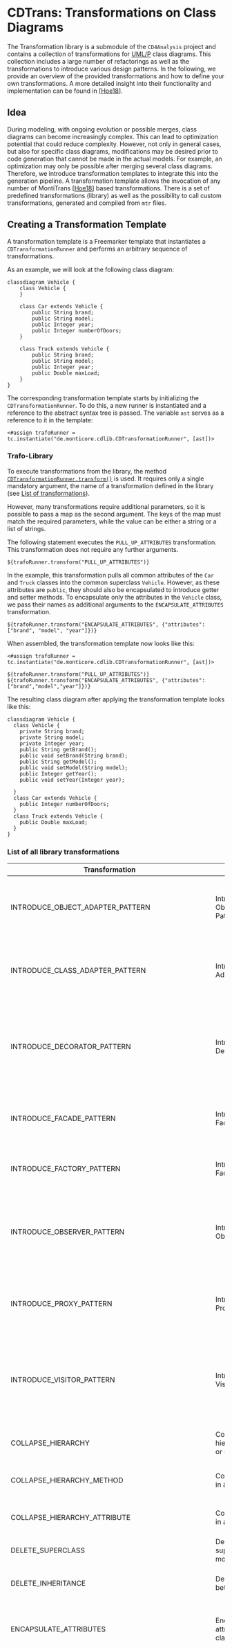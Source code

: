 <!-- (c) https://github.com/MontiCore/monticore -->

<!-- Alpha-version: This is intended to become a MontiCore stable explanation. -->

<!-- Relevant Publications -->
[UML/P]: https://mbse.se-rwth.de/
[Hoe18]: https://www.se-rwth.de/phdtheses/Diss-Hoelldobler-MontiTrans-Agile-modellgetriebene-Entwicklung-von-und-mit-domaenenspezifischen-kompositionalen-Transformationssprachen.pdf

<!-- Other Links -->
[README]: ../README.md/#step-10-transformation-of-models

# CDTrans: Transformations on Class Diagrams

The Transformation library is a submodule of the `CD4Analysis` project and
contains a collection of transformations for [UML/P] class diagrams.
This collection includes a large number of refactorings as well as the
transformations to introduce various design patterns. In the following, we provide an overview
of the provided transformations and how to define your own transformations.
A more detailed insight into their functionality and implementation can be found in [[Hoe18]].

## Idea
During modeling, with ongoing evolution or possible merges, class diagrams can become increasingly complex. 
This can lead to optimization potential that could reduce complexity.
However, not only in general cases, but also for specific class diagrams, modifications may be desired prior to code generation that cannot be made in the actual models. 
For example, an optimization may only be possible after merging several class diagrams. 
Therefore, we introduce transformation templates to integrate this into the generation pipeline.
A transformation template allows the invocation of any number of MontiTrans [[Hoe18]] based transformations.
There is a set of predefined transformations (library) as well as the possibility to call custom transformations, generated and compiled from `mtr` files.

## Creating a Transformation Template
A transformation template is a Freemarker template that instantiates a `CDTransformationRunner` and performs an arbitrary sequence of transformations.

As an example, we will look at the following class diagram:
```
classdiagram Vehicle {
	class Vehicle {
	}
	
	class Car extends Vehicle {
		public String brand;
		public String model;
		public Integer year;
		public Integer numberOfDoors;
	}
	
	class Truck extends Vehicle {
		public String brand;
		public String model;
		public Integer year;
		public Double maxLoad;
	}
}
```

The corresponding transformation template starts by initializing the `CDTransformationRunner`.
To do this, a new runner is instantiated and a reference to the abstract syntax tree is passed.
The variable `ast` serves as a reference to it in the template:
```injectedfreemarker
<#assign trafoRunner = tc.instantiate("de.monticore.cdlib.CDTransformationRunner", [ast])>
```

### Trafo-Library
To execute transformations from the library, the method [`CDTransformationRunner.transform()`](src/main/java/en/monticore/cdlib/CDTransformationRunner.java) is used.
It requires only a single mandatory argument, the name of a transformation defined in the library (see [List of transformations](#list-of-all-library-transformations)).

However, many transformations require additional parameters, so it is possible to pass a map as the second argument.
The keys of the map must match the required parameters, while the value can be either a string or a list of strings.

The following statement executes the `PULL_UP_ATTRIBUTES` transformation. This transformation does not require any further arguments.
```injectedfreemarker
${trafoRunner.transform("PULL_UP_ATTRIBUTES")}
```

In the example, this transformation pulls all common attributes of the `Car` and `Truck` classes into the common superclass `Vehicle`.
However, as these attributes are `public`, they should also be encapsulated to introduce getter and setter methods.
To encapsulate only the attributes in the `Vehicle` class, we pass their names as additional arguments to the `ENCAPSULATE_ATTRIBUTES` transformation.
```injectedfreemarker
${trafoRunner.transform("ENCAPSULATE_ATTRIBUTES", {"attributes":["brand", "model", "year"]})}
```

When assembled, the transformation template now looks like this:
```injectedfreemarker
<#assign trafoRunner = tc.instantiate("de.monticore.cdlib.CDTransformationRunner", [ast])>

${trafoRunner.transform("PULL_UP_ATTRIBUTES")}
${trafoRunner.transform("ENCAPSULATE_ATTRIBUTES", {"attributes":["brand","model","year"]})}
```

The resulting class diagram after applying the transformation template looks like this:
```injectedfreemarker
classdiagram Vehicle { 
  class Vehicle { 
    private String brand;
    private String model;
    private Integer year;
    public String getBrand();
    public void setBrand(String brand);
    public String getModel();
    public void setModel(String model);
    public Integer getYear();
    public void setYear(Integer year);

  } 
  class Car extends Vehicle { 
    public Integer numberOfDoors;
  } 
  class Truck extends Vehicle { 
    public Double maxLoad;
  } 
} 
```


### List of all library transformations

| Transformation                                | Description                                                           | Parameters                                                                                                                                                                                                              |
|-----------------------------------------------|-----------------------------------------------------------------------|-------------------------------------------------------------------------------------------------------------------------------------------------------------------------------------------------------------------------|
| INTRODUCE_OBJECT_ADAPTER_PATTERN              | Introduces the Object Adapter Pattern.                                | - `adapteeName`: Name of the adaptee. <br> - `targetName`: Target name. <br> - `method`: (optional) Method, if available.                                                                                               |
| INTRODUCE_CLASS_ADAPTER_PATTERN               | Introduces the Class Adapter Pattern.                                 | - `adapteeName`: Name of the adaptee. <br> - `targetName`: Target name. <br> - `method`: (optional) Method, if available.                                                                                               |
| INTRODUCE_DECORATOR_PATTERN                   | Introduces the Decorator Pattern.                                     | - `concreteComponent`: The concrete component name.<br>- `componentName`: Name of the decorator component.<br>- `method`: Method to be decorated.                                                                       | 
| INTRODUCE_FACADE_PATTERN                      | Introduces the Facade Pattern.                                        | - `facadeClasses`: List of facade classes.<br>- `facadeClassName`: (optional) Name of the facade class.                                                                                                                 |
| INTRODUCE_FACTORY_PATTERN                     | Introduces the Factory Pattern.                                       | - `subclasses`: List of subclasses.<br>- `className`: Name of the class to be created.                                                                                                                                  | 
| INTRODUCE_OBSERVER_PATTERN                    | Introduces the Observer Pattern.                                      | - `subjectName`: Name of the subject in observer pattern.<br>- `observerName`: Name of observer.<br>- `observableName`: Name of observable object.                                                                      | 
| INTRODUCE_PROXY_PATTERN                       | Introduces the Proxy Pattern.                                         | - `className`: Name of class being proxied.<br>- `methods`: (optional) List of methods to be proxied.                                                                                                                   | 
| INTRODUCE_VISITOR_PATTERN                     | Introduces the Visitor Pattern.                                       | - `className`: Name of the class a visitor should be introduced for.<br>- `replacedMethods`: List of methods to be replaced.<br>- `visitors`: (optional) List of visitors.                                              | 
| COLLAPSE_HIERARCHY                            | Collapses a hierarchy in a class or structure                         | - `className`: The name of class whose hierarchy is to be collapsed.                                                                                                                                                    | 
| COLLAPSE_HIERARCHY_METHOD                     | Collapses a method in a hierarchy                                     | - `className`: The name of class whose methods are to be collapsed.                                                                                                                                                     | 
| COLLAPSE_HIERARCHY_ATTRIBUTE                  | Collapses attributes in a hierarchy                                   | - `className`: The name of class whose attributes are to be collapsed.                                                                                                                                                  | 
| DELETE_SUPERCLASS                             | Deletes a superclass from model                                       | - `className`: The name of superclass to delete.                                                                                                                                                                        | 
| DELETE_INHERITANCE                            | Deletes inheritance between classes                                   | - `className`: The name of class from which inheritance is deleted.                                                                                                                                                     |  
| ENCAPSULATE_ATTRIBUTES                        | Encapsulates attributes within a class                                | -&nbsp;`attributes`:(optional) List of attributes to encapsulate; if not provided, all will be encapsulated.                                                                                                            |
| EXTRACT_CLASS                                 | Extracts a new class from existing elements                           | - `oldClass`: The name of the old class to be extracted. <br> - `newClass`: The name of the new class to be created. <br> - `attributes`: List of attributes to extract. <br> - `methods`: List of methods to extract.  |
| EXTRACT_INTERFACE                             | Extracts an interface from existing elements                          | - `interfaceName`: The name of the interface to be extracted. <br> - `subclasses`: List of subclasses that implement this interface.                                                                                    |
| EXTRACT_ALL_INTERMEDIATE_CLASSES              | Extracts all intermediate classes from existing elements              |                                                                                                                                                                                                                         |
| EXTRACT_INTERMEDIATE_CLASS                    | Extracts an intermediate class based on specified parameters          | - `newSuperclassName`: New superclass name for extraction.<br>- `subclasses`: List containing subclasses related to this extraction process; extracts them accordingly.                                                 |
| EXTRACT_ALL_INTERMEDIATE_CLASSES_ATTRIBUTE    | Extracts all intermediate classes with specific attributes            | - `className` (optional): If provided, it will filter based on this classname; otherwise, it extracts without filtering.                                                                                                |
| EXTRACT_ALL_INTERMEDIATE_CLASSES_METHOD       | Extracts all intermediate classes with specific methods               | - `className` (optional): If provided, it will filter based on this classname; otherwise, it extracts without filtering.                                                                                                |
| EXTRACT_SUPER_CLASS                           | Extracts superclasses from existing structures                        |                                                                                                                                                                                                                         |
| EXTRACT_SUPER_CLASS_ATTRIBUTE                 | Extracts superclass attributes                                        |                                                                                                                                                                                                                         |
| EXTRACT_SUPER_CLASS_METHOD                    | Extracts superclass methods                                           |                                                                                                                                                                                                                         |
| EXTRACT_SUPER_CLASS_WITH_NAME                 | Extracts a superclass by given name                                   | - `className`: Specifies which superclass should be extracted based on its classname.                                                                                                                                   |
| EXTRACT_SUPER_CLASS_ATTRIBUTE_WITH_NAME       | Extracts superclass attributes by given name                          | - `className`: Specifies which attribute should be extracted based on its classname.                                                                                                                                    |
| EXTRACT_SUPER_CLASS_METHOD_WITH_NAME          | Extracts superclass methods by given name                             | - `className`: Specifies which method should be extracted based on its classname.                                                                                                                                       |
| INLINE_CLASS                                  | Inlines a specified class into another                                | - `classToRemove`: Name of the class to be removed and inlined into another.<br>- `newClass`: Name where it gets inlined to.                                                                                            |
| MOVE_METHODS_AND_ATTRIBUTES                   | Moves methods and attributes from one class to another                | - `sourceClass`: The name of the source class from which methods and attributes are moved. <br> - `targetClass`: The name of the target class to which methods and attributes are moved.                                |
| MOVE_METHODS_AND_ATTRIBUTES_TO_NEIGHBOR_CLASS | Moves methods and attributes to a neighboring class                   | - `sourceClass`: The name of the source class. <br> - `targetClass`: The name of the neighboring target class.                                                                                                          |
| MOVE_ALL_METHODS                              | Moves all methods from one class to another                           | - `sourceClass`: The name of the source class from which all methods are moved. <br> - `targetClass`: The name of the target class to which all methods are moved.                                                      |
| MOVE_METHODS                                  | Moves specified methods from one class to another                     | - `sourceClass`: The name of the source class. <br> - `targetClass`: The name of the target class.<br>- `methodsToMove`: List of specific methods to be moved.                                                          |
| MOVE_METHODS_TO_NEIGHBOR_CLASS                | Moves specified methods to a neighboring class                        | - `sourceClass`: The name of the source class.<br>- `targetClass`: Name of neighboring target.<br>- `methodsToMove`: List of specific methods to be moved.                                                              | 
| MOVE_ALL_ATTRIBUTES                           | Moves all attributes from one class to another                        | - `sourceClass`: The name of the source class from which all attributes are moved.<br>- `targetClass`: Name of target where they will go.                                                                               | 
| MOVE_ATTRIBUTES                               | Moves specified attributes from one class to another                  | - `sourceClass`: Name of source where we move data out.<br>- `targetClass`: Name where we want our selected data moved too.<br>- `attributesToMove`: List specifying which attribute(s) need moving.                    | 
| MOVE_ATTRIBUTES_TO_NEIGHBOR_CLASS             | Moves specified attributes to a neighboring class                     | - `sourceClass`: Name of source where we move data out.<br>- `targetClass`: Neighboring destination where we want our data moved too.. <br> - &nbsp;`attributesToMove`: List specifying which attribute(s) need moving. | 
| PULL_UP                                       | Pulls up members (methods/attributes) into superclass                 |                                                                                                                                                                                                                         | 
| PULL_UP_ATTRIBUTES                            | Pulls up all attributes into superclass                               |                                                                                                                                                                                                                         | 
| PULL_UP_METHODS                               | Pulls up all methods into superclass                                  |                                                                                                                                                                                                                         | 
| PULL_UP_ASSOCIATIONS                          | Pulls up associations into superclass                                 |                                                                                                                                                                                                                         |
| PUSH_DOWN                                     | Pushes down members (methods/attributes) into subclasses              | - `superClassName`: The name of the superclass that will receive the pushed-down members.                                                                                                                               |
| PUSH_DOWN_ALL_ATTRIBUTES                      | Pushes down all attributes into subclasses                            | - `superClassName`: The name of the superclass that will receive all pushed-down attributes.                                                                                                                            |
| PUSH_DOWN_ATTRIBUTES                          | Pushes down specified attributes into subclasses                      | - `superClassName`: The name of the superclass.<br>- `subClasses` (optional): List of subclasses to push down attributes to.<br>- `attributes`: List of specific attributes to be pushed down.                          |
| PUSH_DOWN_ALL_METHODS                         | Pushes down all methods into subclasses                               | - `superClassName`: The name of the superclass that will receive all pushed-down methods.                                                                                                                               |
| PUSH_DOWN_METHODS                             | Pushes down specified methods into subclasses                         | - `superClassName`: The name of the superclass.<br>- `subClasses` (optional): List of subclasses to push down methods to.<br>- `methods`: List of specific methods to be pushed down.                                   |
| REMOVE_CLASS                                  | Removes a specified class from the model                              | - `className`: The name of the class to be removed.                                                                                                                                                                     |
| REMOVE_METHOD                                 | Removes a specified method from a class                               | - `className`: The name of the class containing the method.<br>- `methodName`: The name of the method to be removed.                                                                                                    |
| REMOVE_ATTRIBUTE                              | Removes a specified attribute from a class                            | - `className`: The name of the class containing the attribute.<br>- `methodName`: The name of the attribute to be removed.                                                                                              |
| RENAME_CLASS                                  | Renames an existing class                                             | - `oldName`: The current name of the class.<br>- `newName`: The new name for the class.                                                                                                                                 |
| RENAME_ATTRIBUTE                              | Renames an existing attribute                                         | - `oldName`: The current name of the attribute.<br>- `newName`: The new name for the attribute.                                                                                                                         |
| REPLACE_ASSOCIATION_BY_ATTRIBUTE              | Replaces an association with an attribute                             | - `className`: Name of the class where association is replaced.<br>- `classToAttribute`: Name for replacing with an attribute.                                                                                          |
| REPLACE_INHERITANCE_BY_DELEGATION             | Replaces inheritance with delegation                                  | - `superClassName`: Name of superclass in original inheritance.<br>- `subclassName`: Name of subclass being modified.                                                                                                   | 
| REPLACE_DELEGATION_BY_INHERITANCE             | Replaces delegation with direct inheritance                           | - &nbsp;`superClassName` : Name of superclass in original delegation;<br>&nbsp;-&nbsp;`subclassName` : Name of subclass being modified.                                                                                 | 
| CREATE_RIGHT_ASSOCIATION                      | Creates a right-direction association between classes                 | - &nbsp;`leftReferenceName` : Left reference's identifier;<br>&nbsp;-&nbsp;`rightReferenceName` : Right reference's identifier.                                                                                         | 
| CREATE_BI_ASSOCIATION                         | Creates bi-directional associations between classes                   | - &nbsp;`leftClass` : Identifier for left-side relationships;<br>&nbsp;-&nbsp;`rightClasses` : List containing identifiers for right-side relationships.                                                                | 
| DELETE_ALL_ASSOCIATIONS                       | Deletes all associations related to a specified class                 | - &nbsp;`className` : Identifier specifying which associations should be deleted.                                                                                                                                       | 
| CREATE_CLASS                                  | Creates a new simple named class                                      | - &nbsp;`className` : Identifier specifying what new named item should be created.                                                                                                                                      | 
| CREATE_INTERFACE                              | Creates a new interface                                               | - &nbsp;`interfaceName` : Identifier specifying what new interface should be created.                                                                                                                                   | 
| CREATE_INHERITANCE_TO_INTERFACE               | Creates inheritance linkage towards an interface                      | - &nbsp;`subclass`, specifies which subclass will inherit this newly formed interface; <b>(interface)</b>: specifies which interface it inherits from.;                                                                 |
| ADD_INHERITANCE_TO_INTERFACE                  | Creates an inheritance from a class to an interface                   | - `className`: The name of the class that will inherit from the new interface.<br>- `newInterface`: The name of the interface to be inherited.                                                                          |
| CREATE_INHERITANCE_TO_CLASS                   | Creates an inheritance relationship between a subclass and superclass | - `subclass`: The name of the subclass that will inherit.<br>- `superclass`: The name of the superclass from which it will inherit.                                                                                     |
| CHANGE_INHERITANCE_CLASS                      | Changes the inheritance relationship of a class                       | - `oldSuperclass`: The current superclass that needs to be changed.<br>- `newSuperclass`: The new superclass to be assigned.                                                                                            |




### Custom Transformations
While the transformation library already contains a variety of general-purpose transformations for refactoring and design pattern introduction, user-defined transformations are a powerful tool for creating transformations for specific class diagrams.

According to [[Hoe18]], such transformations are defined using the DSTL for CD4Code in an `mtr` file.
The `CD4CodeTFGenTool` can then be used to generate Java code for this transformation.
Finally, the code can be compiled and added to the `classpath` when running the `CDTool`.

Any transformations from the classpath can be instantiated in the transformation template.
The transformations of the library are often composed of several transformations and linked with additional Java code to allow more powerful operations.
This is not possible for custom MontiTrans transformations.

First, a custom transformation must be loaded and instantiated. Again, a reference to the `ast` is passed as argument:
```injectedfreemarker
<#assign customTrafo = tc.instantiate("de.monticore.cdlib.TransformationUtility.CreateClass",[ast])>
```

The `CDTransformationRunner` can then be used with the `CDTransformationRunner.genericTransform()` method to execute the custom transformation.
It is mandatory to pass the previously instantiated transformation as an argument. 
If a transformation contains unbound variables, it is possible to specify a map of transformation arguments in the same way as the transformations in the library:

```injectedfreemarker
${trafoRunner.genericTransform(customTrafo, {"className":"E-Scooter"})}
```



